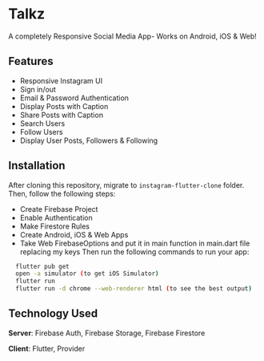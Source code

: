 # Talkz

A completely Responsive Social Media App- Works on Android, iOS & Web! 

## Features
- Responsive Instagram UI
- Sign in/out
- Email & Password Authentication
- Display Posts with Caption
- Share Posts with Caption
- Search Users
- Follow Users
- Display User Posts, Followers & Following


## Installation
After cloning this repository, migrate to ```instagram-flutter-clone``` folder. Then, follow the following steps:
- Create Firebase Project
- Enable Authentication
- Make Firestore Rules
- Create Android, iOS & Web Apps
- Take Web FirebaseOptions and put it in main function in main.dart file replacing my keys
Then run the following commands to run your app:
```bash
  flutter pub get
  open -a simulator (to get iOS Simulator)
  flutter run
  flutter run -d chrome --web-renderer html (to see the best output)
```

## Technology Used
**Server**: Firebase Auth, Firebase Storage, Firebase Firestore

**Client**: Flutter, Provider


